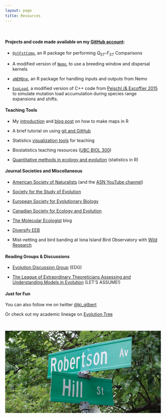 ```yaml
---
layout: page
title: Resources
---
```



&nbsp;


#### Projects and code made available on my [GitHub account](https://github.com/kjgilbert):

- [`QstFstComp`](https://github.com/kjgilbert/QstFstComp), an R package for performing *Q<sub>ST</sub>*-*F<sub>ST</sub>* Comparisons

- A modified version of [`Nemo`](https://github.com/kjgilbert/NemoDispersalKernel), to use a breeding window and dispersal kernels

- [`aNEMOne`](https://github.com/kjgilbert/aNEMOne), an R package for handling inputs and outputs from Nemo

- [`ExpLoad`](https://github.com/kjgilbert/ExpLoad), a modified version of C++ code from [Peischl /& Excoffier 2015](https://onlinelibrary.wiley.com/doi/abs/10.1111/mec.13154) to simulate mutation load accumulation during species range expansions and shifts.


#### Teaching Tools

- My [introduction](https://github.com/kjgilbert/kjgilbert.github.io/raw/master/pdfs/R_MakingMaps.pdf) and [blog post](http://www.molecularecologist.com/2012/09/making-maps-with-r/) on how to make maps in R

- A brief tutorial on using [git and GitHub](https://github.com/kjgilbert/kjgilbert.github.io/raw/master/pdfs/KGilbert_GitTutorial.pdf) 

- Statistics [visualization tools](http://www.zoology.ubc.ca/~whitlock/kingfisher/KFhomepage.htm) for teaching

- Biostatistics teaching resources ([UBC BIOL 300](http://www.zoology.ubc.ca/~whitlock/bio300/))

- [Quantitative methods in ecology and evolution](http://www.zoology.ubc.ca/biol548/index.html) (statistics in R)


#### Journal Societies and Miscellaneous

- [American Society of Naturalists](http://www.amnat.org/home.html) (and the [ASN YouTube channel](https://www.youtube.com/channel/UC8FDICm2TYLT-y1FB8gcQlA?&ab_channel=ASNAmNat))

- [Society for the Study of Evolution](http://www.evolutionsociety.org/)

- [European Society for Evolutionary Biology](http://eseb.org/)

- [Canadian Society for Ecology and Evolution](http://csee-scee.ca/)

- [The Molecular Ecologist](http://www.molecularecologist.com/) blog

- [Diversify EEB](https://diversifyeeb.wordpress.com/)

- Mist-netting and bird banding at Iona Island Bird Observatory with [Wild Research](http://wildresearch.ca/)


#### Reading Groups & Discussions

- [Evolution Discussion Group](http://www.biodiversity.ubc.ca/edg/) (EDG)

- [The League of Extraordinary Theoreticians Assessing and Understanding Models in Evolution](http://www.zoology.ubc.ca/let/) (LET’S ASSUME!)


#### Just for Fun

You can also follow me on twitter [@kj_gilbert](https://twitter.com/kj_gilbert)

Or check out my academic lineage on [Evolution Tree](http://academictree.org/evolution/tree.php?pid=50418&fontsize=0&pnodecount=4&cnodecount=2)

&nbsp;


![photo](https://github.com/kjgilbert/kjgilbert.github.io/raw/master/extras/HillRobertson_Cropped.png)



